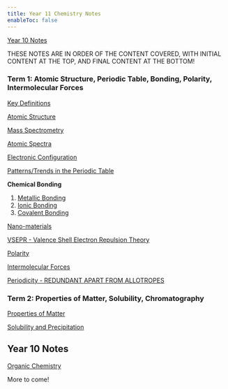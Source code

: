 ```yaml
---
title: Year 11 Chemistry Notes
enableToc: false
---
```


[Year 10 Notes](10Subjects/10Chemistry.md)

THESE NOTES ARE IN ORDER OF THE CONTENT COVERED, WITH INITIAL CONTENT AT THE TOP, AND FINAL CONTENT AT THE BOTTOM!

### Term 1: Atomic Structure, Periodic Table, Bonding, Polarity, Intermolecular Forces

[Key Definitions](11Chemistry/Definitions.md)

[Atomic Structure](11Chemistry/AtomicStructure.md)

[Mass Spectrometry](11Chemistry/MassSpectrometry.md)

[Atomic Spectra](11Chemistry/AtomicSpectra.md)

[Electronic Configuration](11Chemistry/ElectronicConfig.md)

[Patterns/Trends in the Periodic Table](11Chemistry/Patterns.md)

**Chemical Bonding**
1. [Metallic Bonding](11Chemistry/metal.md) 
2. [Ionic Bonding](11Chemistry/ionic.md)
3. [Covalent Bonding](11Chemistry/covalent)

[Nano-materials](11Chemistry/Nanomaterials.md)

[VSEPR - Valence Shell Electron Repulsion Theory](11Chemistry/VSEPR.md)

[Polarity](11Chemistry/Polarity.md)

[Intermolecular Forces](11Chemistry/IntermolecularForces.md)

[Periodicity - REDUNDANT APART FROM ALLOTROPES](11Chemistry/Periodicity.md)

### Term 2: Properties of Matter, Solubility, Chromatography

[Properties of Matter](11Chemistry/PropertiesofMatter.md)

[Solubility and Precipitation](11Chemistry/SolubilityPrecipitation.md)

## Year 10 Notes
[Organic Chemistry](10Chemistry/OrganicChem.md)

More to come!